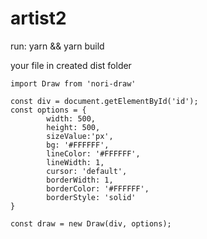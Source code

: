 # artist2

run:
yarn &&
yarn build

your file in created dist folder
```
import Draw from 'nori-draw'
 
const div = document.getElementById('id');
const options = {
        width: 500,
        height: 500,
        sizeValue:'px',
        bg: '#FFFFFF',
        lineColor: '#FFFFFF',
        lineWidth: 1,
        cursor: 'default',
        borderWidth: 1,
        borderColor: '#FFFFFF',
        borderStyle: 'solid'
}
 
const draw = new Draw(div, options);
```